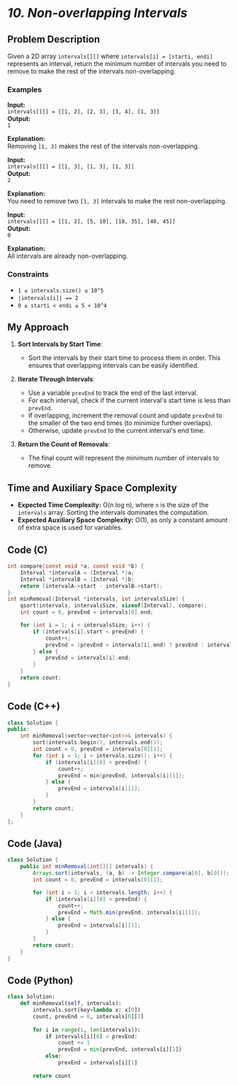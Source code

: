 # *10. Non-overlapping Intervals*



## Problem Description

Given a 2D array `intervals[][]` where `intervals[i] = [starti, endi]` represents an interval, return the minimum number of intervals you need to remove to make the rest of the intervals non-overlapping.

### Examples

**Input:**  
`intervals[][] = [[1, 2], [2, 3], [3, 4], [1, 3]]`  
**Output:**  
`1`

**Explanation:**  
Removing `[1, 3]` makes the rest of the intervals non-overlapping.



**Input:**  
`intervals[][] = [[1, 3], [1, 3], [1, 3]]`  
**Output:**  
`2`

**Explanation:**  
You need to remove two `[1, 3]` intervals to make the rest non-overlapping.



**Input:**  
`intervals[][] = [[1, 2], [5, 10], [18, 35], [40, 45]]`  
**Output:**  
`0`

**Explanation:**  
All intervals are already non-overlapping.



### Constraints

- `1 ≤ intervals.size() ≤ 10^5`
- `|intervals[i]| == 2`
- `0 ≤ starti < endi ≤ 5 × 10^4`



## My Approach

1. **Sort Intervals by Start Time**:  
   - Sort the intervals by their start time to process them in order. This ensures that overlapping intervals can be easily identified.

2. **Iterate Through Intervals**:  
   - Use a variable `prevEnd` to track the end of the last interval.  
   - For each interval, check if the current interval's start time is less than `prevEnd`.  
   - If overlapping, increment the removal count and update `prevEnd` to the smaller of the two end times (to minimize further overlaps).  
   - Otherwise, update `prevEnd` to the current interval's end time.

3. **Return the Count of Removals**:  
   - The final count will represent the minimum number of intervals to remove.



## Time and Auxiliary Space Complexity

- **Expected Time Complexity:** O(n log n), where `n` is the size of the `intervals` array. Sorting the intervals dominates the computation.  
- **Expected Auxiliary Space Complexity:** O(1), as only a constant amount of extra space is used for variables.



## Code (C)

```c
int compare(const void *a, const void *b) {
    Interval *intervalA = (Interval *)a;
    Interval *intervalB = (Interval *)b;
    return (intervalA->start - intervalB->start);
}
int minRemoval(Interval *intervals, int intervalsSize) {
    qsort(intervals, intervalsSize, sizeof(Interval), compare);
    int count = 0, prevEnd = intervals[0].end;

    for (int i = 1; i < intervalsSize; i++) {
        if (intervals[i].start < prevEnd) {
            count++;
            prevEnd = (prevEnd < intervals[i].end) ? prevEnd : intervals[i].end;
        } else {
            prevEnd = intervals[i].end;
        }
    }
    return count;
}
```



## Code (C++)

```cpp
class Solution {
public:
    int minRemoval(vector<vector<int>>& intervals) {
        sort(intervals.begin(), intervals.end());
        int count = 0, prevEnd = intervals[0][1];
        for (int i = 1; i < intervals.size(); i++) {
            if (intervals[i][0] < prevEnd) {
                count++;
                prevEnd = min(prevEnd, intervals[i][1]);
            } else {
                prevEnd = intervals[i][1];
            }
        }
        return count;
    }
};
```



## Code (Java)

```java
class Solution {
    public int minRemoval(int[][] intervals) {
        Arrays.sort(intervals, (a, b) -> Integer.compare(a[0], b[0]));
        int count = 0, prevEnd = intervals[0][1];

        for (int i = 1; i < intervals.length; i++) {
            if (intervals[i][0] < prevEnd) {
                count++;
                prevEnd = Math.min(prevEnd, intervals[i][1]);
            } else {
                prevEnd = intervals[i][1];
            }
        }
        return count;
    }
}
```



## Code (Python)

```python
class Solution:
    def minRemoval(self, intervals):
        intervals.sort(key=lambda x: x[0])
        count, prevEnd = 0, intervals[0][1]
        
        for i in range(1, len(intervals)):
            if intervals[i][0] < prevEnd:
                count += 1
                prevEnd = min(prevEnd, intervals[i][1])
            else:
                prevEnd = intervals[i][1]
        
        return count
```



